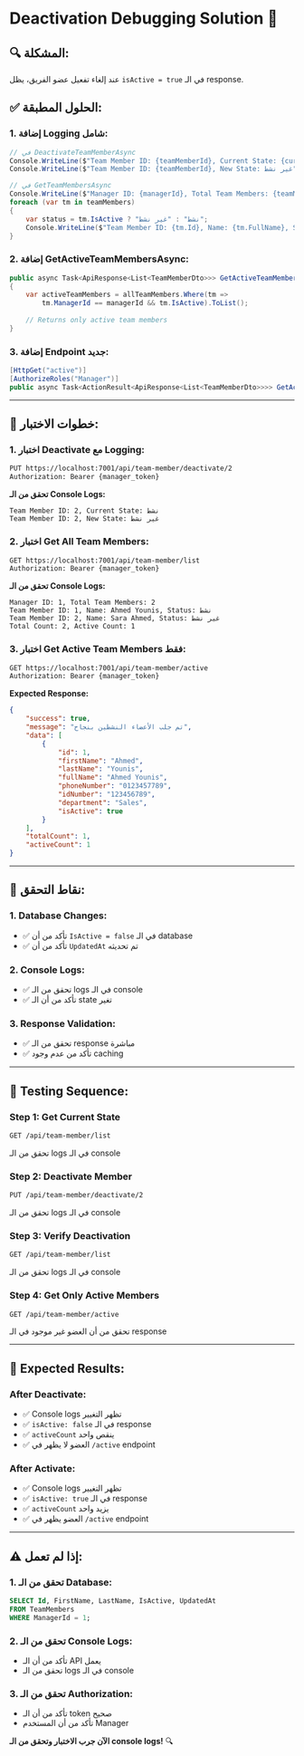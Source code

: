 # Deactivation Debugging Solution 🔧

## 🔍 **المشكلة:**
عند إلغاء تفعيل عضو الفريق، يظل `isActive = true` في الـ response.

## ✅ **الحلول المطبقة:**

### 1. **إضافة Logging شامل:**
```csharp
// في DeactivateTeamMemberAsync
Console.WriteLine($"Team Member ID: {teamMemberId}, Current State: {currentState}");
Console.WriteLine($"Team Member ID: {teamMemberId}, New State: غير نشط");

// في GetTeamMembersAsync
Console.WriteLine($"Manager ID: {managerId}, Total Team Members: {teamMembers.Count}");
foreach (var tm in teamMembers)
{
    var status = tm.IsActive ? "نشط" : "غير نشط";
    Console.WriteLine($"Team Member ID: {tm.Id}, Name: {tm.FullName}, Status: {status}");
}
```

### 2. **إضافة GetActiveTeamMembersAsync:**
```csharp
public async Task<ApiResponse<List<TeamMemberDto>>> GetActiveTeamMembersAsync(int managerId)
{
    var activeTeamMembers = allTeamMembers.Where(tm => 
        tm.ManagerId == managerId && tm.IsActive).ToList();
    
    // Returns only active team members
}
```

### 3. **إضافة Endpoint جديد:**
```csharp
[HttpGet("active")]
[AuthorizeRoles("Manager")]
public async Task<ActionResult<ApiResponse<List<TeamMemberDto>>>> GetActiveTeamMembers()
```

---

## 🚀 **خطوات الاختبار:**

### 1. **اختبار Deactivate مع Logging:**
```bash
PUT https://localhost:7001/api/team-member/deactivate/2
Authorization: Bearer {manager_token}
```

**تحقق من الـ Console Logs:**
```
Team Member ID: 2, Current State: نشط
Team Member ID: 2, New State: غير نشط
```

### 2. **اختبار Get All Team Members:**
```bash
GET https://localhost:7001/api/team-member/list
Authorization: Bearer {manager_token}
```

**تحقق من الـ Console Logs:**
```
Manager ID: 1, Total Team Members: 2
Team Member ID: 1, Name: Ahmed Younis, Status: نشط
Team Member ID: 2, Name: Sara Ahmed, Status: غير نشط
Total Count: 2, Active Count: 1
```

### 3. **اختبار Get Active Team Members فقط:**
```bash
GET https://localhost:7001/api/team-member/active
Authorization: Bearer {manager_token}
```

**Expected Response:**
```json
{
    "success": true,
    "message": "تم جلب الأعضاء النشطين بنجاح",
    "data": [
        {
            "id": 1,
            "firstName": "Ahmed",
            "lastName": "Younis",
            "fullName": "Ahmed Younis",
            "phoneNumber": "0123457789",
            "idNumber": "123456789",
            "department": "Sales",
            "isActive": true
        }
    ],
    "totalCount": 1,
    "activeCount": 1
}
```

---

## 🎯 **نقاط التحقق:**

### 1. **Database Changes:**
- ✅ تأكد من أن `IsActive = false` في الـ database
- ✅ تأكد من أن `UpdatedAt` تم تحديثه

### 2. **Console Logs:**
- ✅ تحقق من الـ logs في الـ console
- ✅ تأكد من أن الـ state تغير

### 3. **Response Validation:**
- ✅ تحقق من الـ response مباشرة
- ✅ تأكد من عدم وجود caching

---

## 🔄 **Testing Sequence:**

### **Step 1: Get Current State**
```bash
GET /api/team-member/list
```
تحقق من الـ logs في الـ console

### **Step 2: Deactivate Member**
```bash
PUT /api/team-member/deactivate/2
```
تحقق من الـ logs في الـ console

### **Step 3: Verify Deactivation**
```bash
GET /api/team-member/list
```
تحقق من الـ logs في الـ console

### **Step 4: Get Only Active Members**
```bash
GET /api/team-member/active
```
تحقق من أن العضو غير موجود في الـ response

---

## 🎉 **Expected Results:**

### **After Deactivate:**
- ✅ Console logs تظهر التغيير
- ✅ `isActive: false` في الـ response
- ✅ `activeCount` ينقص واحد
- ✅ العضو لا يظهر في `/active` endpoint

### **After Activate:**
- ✅ Console logs تظهر التغيير
- ✅ `isActive: true` في الـ response
- ✅ `activeCount` يزيد واحد
- ✅ العضو يظهر في `/active` endpoint

---

## ⚠️ **إذا لم تعمل:**

### 1. **تحقق من الـ Database:**
```sql
SELECT Id, FirstName, LastName, IsActive, UpdatedAt 
FROM TeamMembers 
WHERE ManagerId = 1;
```

### 2. **تحقق من الـ Console Logs:**
- تأكد من أن الـ API يعمل
- تحقق من الـ logs في الـ console

### 3. **تحقق من الـ Authorization:**
- تأكد من أن الـ token صحيح
- تأكد من أن المستخدم Manager

**الآن جرب الاختبار وتحقق من الـ console logs!** 🔍 